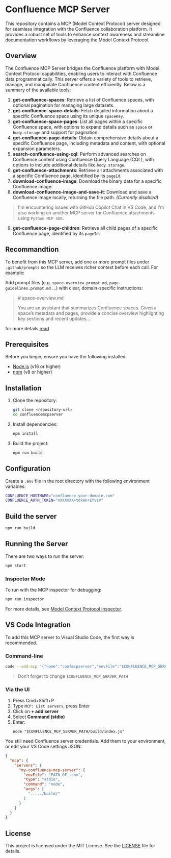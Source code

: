 # Confluence MCP Server

This repository contains a MCP (Model Context Protocol) server designed for seamless integration with the Confluence collaboration platform. It provides a robust set of tools to enhance context awareness and streamline documentation workflows by leveraging the Model Context Protocol.

## Overview

The Confluence MCP Server bridges the Confluence platform with Model Context Protocol capabilities, enabling users to interact with Confluence data programmatically. This server offers a variety of tools to retrieve, manage, and manipulate Confluence content efficiently. Below is a summary of the available tools:

1. **get-confluence-spaces**: Retrieve a list of Confluence spaces, with optional pagination for managing large datasets.
2. **get-confluence-space-details**: Fetch detailed information about a specific Confluence space using its unique `spaceKey`.
3. **get-confluence-space-pages**: List all pages within a specific Confluence space, with options to expand details such as `space` or `body.storage` and support for pagination.
4. **get-confluence-page-details**: Obtain comprehensive details about a specific Confluence page, including metadata and content, with optional expansion parameters.
5. **search-confluence-using-cql**: Perform advanced searches on Confluence content using Confluence Query Language (CQL), with options to include additional details like `body.storage`.
6. **get-confluence-attachments**: Retrieve all attachments associated with a specific Confluence page, identified by its `pageId`.
7. **download-confluence-image**: Download the binary data for a specific Confluence image.
8. **download-confluence-image-and-save-it**: Download and save a Confluence image locally, returning the file path. *(Currently disabled)* 
> I'm encountering issues with GitHub Copilot Chat in VS Code, and I'm also working on another MCP server for Confluence attachments using `Python MCP SDK`.
9. **get-confluence-page-children**: Retrieve all child pages of a specific Confluence page, identified by its `pageId`.

## Recommandtion

To benefit from this MCP server, add one or more prompt files under `.github/prompts` so the LLM receives richer context before each call. For example:


Add prompt files (e.g. `space-overview.prompt.md`, `page-guidelines.prompt.md` ...) with clear, domain-specific instructions:

> \# space-overview.md
>
> You are an assistant that summarizes Confluence spaces. Given a space’s metadata and pages, provide a concise overview highlighting key sections and recent updates....


for more details [read](https://code.visualstudio.com/docs/copilot/copilot-customization#_prompt-files-experimental)

## Prerequisites

Before you begin, ensure you have the following installed:

- [Node.js](https://nodejs.org/) (v16 or higher)  
- [npm](https://www.npmjs.com/) (v8 or higher)

## Installation

1. Clone the repository:
    ```bash
    git clone <repository-url>
    cd confluencemcpserver
    ```
2. Install dependencies:
    ```bash
    npm install
    ```
3. Build the project:
    ```bash
    npm run build
    ```

## Configuration

Create a `.env` file in the root directory with the following environment variables:

```bash
CONFLUENCE_HOSTNAME="confluence.your-domain.com"
CONFLUENCE_AUTH_TOKEN="XXXXXXX+token+EYVzV"
```

## Build the server

```bash
npm run build
```

## Running the Server

There are two ways to run the server:

```bash
npm start
```

### Inspector Mode

To run with the MCP inspector for debugging:

```bash
npm run inspector
```

For more details, see [Model Context Protocol Inspector](https://modelcontextprotocol.io/docs/tools/inspector).

## VS Code Integration

To add this MCP server to Visual Studio Code, the first way is recommended.

### Command-line

```bash
code --add-mcp '{"name":"confmcpserver","envFile":"$CONFLUENCE_MCP_SERVER_PATH/.env","type":"stdio","command":"node","args":["$CONFLUENCE_MCP_SERVER_PATH/build/"]}'
```

> Don’t forget to change `$CONFLUENCE_MCP_SERVER_PATH`

### Via the UI

1. Press Cmd+Shift+P  
2. Type `MCP: List servers`, press Enter  
3. Click on **+ add server**  
4. Select **Command (stdio)**  
5. Enter:
   ```
   node "$CONFLUENCE_MCP_SERVER_PATH/build/index.js"
   ```

You still need Confluence server credentials. Add them to your environment, or edit your VS Code settings JSON:

```json
{
  "mcp": {
    "servers": {
      "my-confluence-mcp-server": {
        "envFile": "PATH_OF_.env",
        "type": "stdio",
        "command": "node",
        "args": [
          "...../build/"
        ]
      }
    }
  }
}
```

## License

This project is licensed under the MIT License. See the [LICENSE](./LICENSE) file for details.